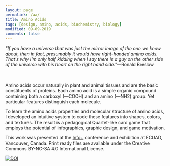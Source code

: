 ```yaml
---
layout: page
permalink: /aa/
title: Amino Acids
tags: [design, amino, acids, biochemistry, biology]
modified: 09-09-2019
comments: false
---
```


_"If you have a universe that was just the mirror image of the one we know about, then in fact, presumably it would have right-handed amino acids. That's why I'm only half kidding when I say there is a guy on the other side of the universe with his heart on the right hand side."_―Ronald Breslow

<br/>
<br/>
Amino acids occur naturally in plant and animal tissues and are the basic constituents of proteins.
Each amino acid is a simple organic compound containing both a carboxyl (—COOH) and an amino (—NH2) group.
Yet particular features distinguish each molecule.


To learn the amino acids properties and molecular structure of amino acids, I developed an intuitive system to code these features into shapes, colors, and textures.
The result is a pedagogical Quartet-like card game that employs the potential of infographics, graphic design, and game motivation.


This work was presented at the [Info+](http://informationplusconference.com/2016/) conference and exhibition at ECUAD, Vancouver, Canada. Print ready files are available under the Creative Commons BY-NC-SA 4.0 International License.

[![DOI](https://zenodo.org/badge/DOI/10.5281/zenodo.55101.svg)](https://doi.org/10.5281/zenodo.55101)

<script async class="speakerdeck-embed" data-id="072b845943ff42e4be1729cef78853ab" data-ratio="1.33333333333333" src="//speakerdeck.com/assets/embed.js"></script>
